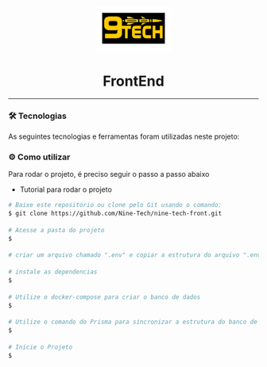 
<p align="center">
      <img src="https://raw.githubusercontent.com/Nine-Tech/nine-tech-documentation/main/img/logo%209%20tech.png" alt="logo 9tech" width="150">
<h1 align="center"> FrontEnd </h1>
<hr>


### :hammer_and_wrench: Tecnologias

As seguintes tecnologias e ferramentas foram utilizadas neste projeto: 

### :gear: Como utilizar

Para rodar o projeto, é preciso seguir o passo a passo abaixo 

- Tutorial para rodar o projeto

```bash
# Baixe este repositório ou clone pelo Git usando o comando:
$ git clone https://github.com/Nine-Tech/nine-tech-front.git

# Acesse a pasta do projeto
$ 

# criar um arquivo chamado ".env" e copiar a estrutura do arquivo ".env.example" e colocar seus respectivos dados

# instale as dependencias
$ 

# Utilize o docker-compose para criar o banco de dados
$ 

# Utilize o comando do Prisma para sincronizar a estrutura do banco de dados
$ 

# Inicie o Projeto
$
```



